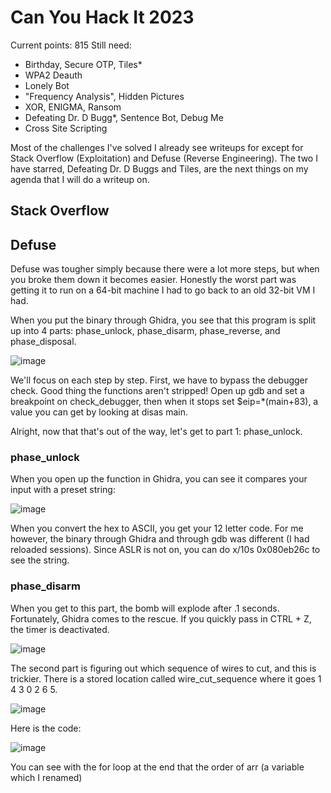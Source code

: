 # Can You Hack It 2023
Current points: 815
Still need:
- Birthday, Secure OTP, Tiles*
- WPA2 Deauth
- Lonely Bot
- "Frequency Analysis", Hidden Pictures
- XOR, ENIGMA, Ransom
- Defeating Dr. D Bugg*, Sentence Bot, Debug Me
- Cross Site Scripting

Most of the challenges I've solved I already see writeups for except for Stack Overflow (Exploitation) and Defuse (Reverse Engineering). The two I have starred, Defeating Dr. D Buggs and Tiles, are the next things on my agenda that I will do a writeup on.

## Stack Overflow

## Defuse

Defuse was tougher simply because there were a lot more steps, but when you broke them down it becomes easier. Honestly the worst part was getting it to run on a 64-bit machine I had to go back to an old 32-bit VM I had.

When you put the binary through Ghidra, you see that this program is split up into 4 parts: phase_unlock, phase_disarm, phase_reverse, and phase_disposal. 

![image](https://github.com/tzwukerf/canyouhackit2023/assets/77770175/f7cea77e-17a7-4b54-bca7-fca847b032b9)

We'll focus on each step by step. First, we have to bypass the debugger check. Good thing the functions aren't stripped!
Open up gdb and set a breakpoint on check_debugger, then when it stops set $eip=*(main+83), a value you can get by looking at disas main.

Alright, now that that's out of the way, let's get to part 1: phase_unlock.

### phase_unlock

When you open up the function in Ghidra, you can see it compares your input with a preset string:

![image](https://github.com/tzwukerf/canyouhackit2023/assets/77770175/61bfcbf8-b422-404f-ac5a-43e9bb7d3c59)

When you convert the hex to ASCII, you get your 12 letter code. For me however, the binary through Ghidra and through gdb was different (I had reloaded sessions). Since ASLR is not on, you can do x/10s 0x080eb26c to see the string.

### phase_disarm

When you get to this part, the bomb will explode after .1 seconds. Fortunately, Ghidra comes to the rescue. If you quickly pass in CTRL + Z, the timer is deactivated.

![image](https://github.com/tzwukerf/canyouhackit2023/assets/77770175/f933bab0-94f0-4919-a9d3-76170d4d9193)

The second part is figuring out which sequence of wires to cut, and this is trickier. There is a stored location called wire_cut_sequence where it goes 1 4 3 0 2 6 5.

![image](https://github.com/tzwukerf/canyouhackit2023/assets/77770175/08181550-6da6-45b7-8352-b66e89330eaf)

Here is the code:

![image](https://github.com/tzwukerf/canyouhackit2023/assets/77770175/b6fe3652-3999-4faa-acc5-9e4ece5f49e0)

You can see with the for loop at the end that the order of arr (a variable which I renamed)
